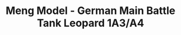 ---
layout: product
title: "Meng Model - German Main Battle Tank Leopard 1A3/A4"
price: "7000" 
desc: "N/A"
img_path: "/assets/img/MM-TS-007.webp"
brand: "N/A"
available: true
special_offer: false
new: true
soon: false
cat: "010000"
subcat: "011000"
subsubcat: "0N/A"
sifra: "MM-TS-007"
popular: false
spec: false
---